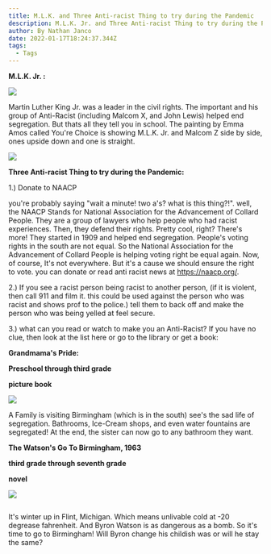 ```yaml
---
title: M.L.K. and Three Anti-racist Thing to try during the Pandemic
description: M.L.K. Jr. and Three Anti-racist Thing to try during the Pandemic
author: By Nathan Janco
date: 2022-01-17T18:24:37.344Z
tags:
  - Tags
---
```

**M.L.K. Jr. :**

![](/static/img/martin_luther_king-_jr._speaking_at_the_civil_rights_marc.jpg)

Martin Luther King Jr. was a leader in the civil rights. The important and his group of Anti-Racist (including Malcom X, and John Lewis) helped end segregation. But thats all they tell you in school. The painting by Emma Amos called You're Choice is showing M.L.K. Jr. and Malcom Z side by side, ones upside down and one is straight.

![](/static/img/emma.jpg)

**Three Anti-racist Thing to try during the Pandemic:**

1.) Donate to NAACP

you're probably saying "wait a minute! two a's? what is this thing?!". well, the NAACP Stands for National Association for the Advancement of Collard People. They are a group of lawyers who help people who had racist experiences. Then, they defend their rights. Pretty cool, right? There's more! They started in 1909 and helped end segregation. People's voting rights in the south are not equal. So the National Association for the Advancement of Collard People is helping voting right be equal again. Now, of course, It's not everywhere. But it's a cause we should ensure the right to vote. you can donate or read anti racist news at https://naacp.org/.

2.) If you see a racist person being racist to another person, (if it is violent, then call 911 and film it. this could be used against the person who was racist and shows prof to the police.) tell them to back off and make the person who was being yelled at feel secure.

3.) what can you read or watch to make you an Anti-Racist? If you have no clue, then look at the list here or go to the library or get a book:

**Grandmama's Pride:**

**Preschool through third grade**

**picture book**

![](/static/img/grandmamas-pride.jpeg)

A Family is visiting Birmingham (which is in the south) see's the sad life of segregation. Bathrooms, Ice-Cream shops, and even water fountains are segregated! At the end, the sister can now go to any bathroom they want.

**The Watson's Go To Birmingham, 1963**

**third grade through seventh grade** 

**novel**

![](/static/img/91rogxds8dl.jpeg)

![]()

It's winter up in Flint, Michigan. Which means unlivable cold at -20 degrease fahrenheit. And Byron Watson is as dangerous as a bomb. So it's time to go to Birmingham! Will Byron change his childish was or will he stay the same?
